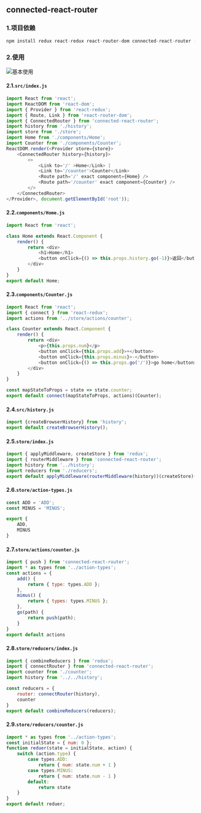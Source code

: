 ## connected-react-router

### 1.项目依赖

```javascript
npm install redux react-redux react-router-dom connected-react-router -S
```

### 2.使用

![基本使用](https://tva1.sinaimg.cn/large/008eGmZEly1godhq8ypr3g30gk0hswpl.gif)

#### 2.1.`src/index.js`

```javascript
import React from 'react';
import ReactDOM from 'react-dom';
import { Provider } from 'react-redux';
import { Route, Link } from 'react-router-dom';
import { ConnectedRouter } from 'connected-react-router';
import history from './history';
import store from './store';
import Home from './components/Home';
import Counter from './components/Counter';
ReactDOM.render(<Provider store={store}>
    <ConnectedRouter history={history}>
        <>
            <Link to='/' >Home</Link> |
            <Link to='/counter'>Counter</Link>
            <Route path='/' exact component={Home} />
            <Route path='/counter' exact component={Counter} />
        </>
    </ConnectedRouter>
</Provider>, document.getElementById('root'));
```

#### 2.2.`components/Home.js`

```javascript
import React from 'react';

class Home extends React.Component {
    render() {
        return <div>
            <h1>Home</h1>
            <button onClick={() => this.props.history.go(-1)}>返回</button>
        </div>
    }
}
export default Home;
```

#### 2.3.`components/Counter.js`

```javascript
import React from 'react';
import { connect } from 'react-redux';
import actions from '../store/actions/counter';

class Counter extends React.Component {
    render() {
        return <div>
            <p>{this.props.num}</p>
            <button onClick={this.props.add}>+</button>
            <button onClick={this.props.minus}>-</button>
            <button onClick={() => this.props.go('/')}>go home</button>
        </div>
    }
}

const mapStateToProps = state => state.counter;
export default connect(mapStateToProps, actions)(Counter);
```

#### 2.4.`src/history.js`

```javascript
import {createBrowserHistory} from 'history';
export default createBrowserHistory();
```

#### 2.5.`store/index.js`

```javascript
import { applyMiddleware, createStore } from 'redux';
import { routerMiddleware } from 'connected-react-router';
import history from '../history';
import reducers from './reducers';
export default applyMiddleware(routerMiddleware(history))(createStore)(reducers);
```

#### 2.6.`store/action-types.js`

```javascript
const ADD = 'ADD';
const MINUS = 'MINUS';

export {
    ADD,
    MINUS
}
```

#### 2.7.`store/actions/counter.js`

```javascript
import { push } from 'connected-react-router';
import * as types from '../action-types';
const actions = {
    add() {
        return { type: types.ADD };
    },
    mimus() {
        return { types: types.MINUS };
    },
    go(path) {
        return push(path);
    }
}
export default actions
```

#### 2.8.`store/reducers/index.js`

```javascript
import { combineReducers } from 'redux';
import { connectRouter } from 'connected-react-router';
import counter from './counter';
import history from '../../history';

const reducers = {
    router: connectRouter(history),
    counter
}
export default combineReducers(reducers);
```

#### 2.9.`store/reducers/counter.js`

```javascript
import * as types from '../action-types';
const initialState = { num: 0 };
function reduer(state = initialState, action) {
    switch (action.type) {
        case types.ADD:
            return { num: state.num + 1 }
        case types.MINUS:
            return { num: state.num - 1 }
        default:
            return state
    }
}
export default reduer;
```

